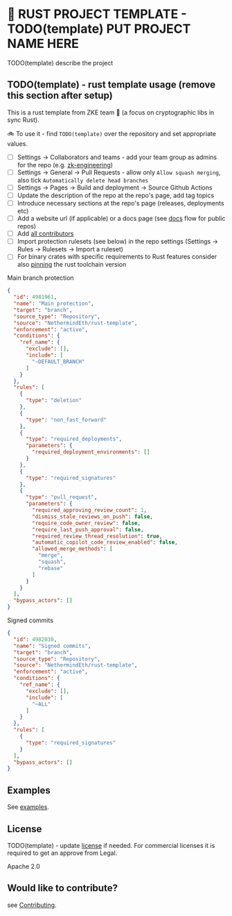 # :crab: RUST PROJECT TEMPLATE - TODO(template) PUT PROJECT NAME HERE

TODO(template) describe the project

## TODO(template) - rust template usage (remove this section after setup)

This is a rust template from ZKE team :rocket: (a focus on cryptographic libs in sync Rust).

:bike: To use it - find `TODO(template)` over the repository and set appropriate values.

- [ ] Settings -> Collaborators and teams - add your team group as admins for the repo (e.g. [zk-engineering](https://github.com/orgs/NethermindEth/teams/zk-engineering))
- [ ] Settings -> General -> Pull Requests - allow only `Allow squash merging`, also tick `Automatically delete head branches`
- [ ] Settings -> Pages -> Build and deployment -> Source Github Actions
- [ ] Update the description of the repo at the repo's page, add tag topics
- [ ] Introduce necessary sections at the repo's page (releases, deployments etc)
- [ ] Add a website url (if applicable) or a docs page (see [docs](./.github/workflows/docs.yml) flow for public repos)
- [ ] Add [all contributors](https://allcontributors.org/docs/en/cli/installation)
- [ ] Import protection rulesets (see below) in the repo settings (Settings -> Rules -> Rulesets -> Import a ruleset)
- [ ] For binary crates with specific requirements to Rust features consider also [pinning](https://rust-lang.github.io/rustup/overrides.html#the-toolchain-file) the rust toolchain version

Main branch protection

```json
{
  "id": 4981961,
  "name": "Main protection",
  "target": "branch",
  "source_type": "Repository",
  "source": "NethermindEth/rust-template",
  "enforcement": "active",
  "conditions": {
    "ref_name": {
      "exclude": [],
      "include": [
        "~DEFAULT_BRANCH"
      ]
    }
  },
  "rules": [
    {
      "type": "deletion"
    },
    {
      "type": "non_fast_forward"
    },
    {
      "type": "required_deployments",
      "parameters": {
        "required_deployment_environments": []
      }
    },
    {
      "type": "required_signatures"
    },
    {
      "type": "pull_request",
      "parameters": {
        "required_approving_review_count": 1,
        "dismiss_stale_reviews_on_push": false,
        "require_code_owner_review": false,
        "require_last_push_approval": false,
        "required_review_thread_resolution": true,
        "automatic_copilot_code_review_enabled": false,
        "allowed_merge_methods": [
          "merge",
          "squash",
          "rebase"
        ]
      }
    }
  ],
  "bypass_actors": []
}
```

Signed commits

```json
{
  "id": 4982030,
  "name": "Signed commits",
  "target": "branch",
  "source_type": "Repository",
  "source": "NethermindEth/rust-template",
  "enforcement": "active",
  "conditions": {
    "ref_name": {
      "exclude": [],
      "include": [
        "~ALL"
      ]
    }
  },
  "rules": [
    {
      "type": "required_signatures"
    }
  ],
  "bypass_actors": []
}
```

## Examples

See [examples](./examples/).

## License

TODO(template) - update [license](https://www.notion.so/nethermind/Open-Source-Software-Usage-and-Licensing-Policy-1c3360fc38d080fd9e61c29b35d1d5af) if needed.
For commercial licenses it is required to get an approve from Legal.

Apache 2.0

## Would like to contribute?

see [Contributing](./CONTRIBUTING.md).
